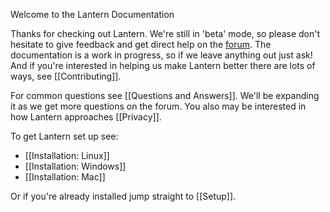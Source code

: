 Welcome to the Lantern Documentation

Thanks for checking out Lantern. We're still in 'beta' mode, so please don't hesitate to give feedback and get direct help on the [forum](https://groups.google.com/forum/#!forum/lantern-users-en). The documentation is a work in progress, so if we leave anything out just ask! And if you're interested in helping us make Lantern better there are lots of ways, see [[Contributing]].

For common questions see [[Questions and Answers]]. We'll be expanding it as we get more questions on the forum. You also may be interested in how Lantern approaches [[Privacy]].

To get Lantern set up see:

* [[Installation: Linux]]
* [[Installation: Windows]]
* [[Installation: Mac]]

Or if you're already installed jump straight to [[Setup]].